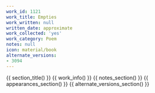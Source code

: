 ```yaml
---
work_id: 1121
work_title: Empties
work_written: null
written_date: approximate
work_collected: 'yes'
work_category: Poem
notes: null
icon: material/book
alternate_versions:
- 3094
---
```


{{ section_title() }}
{{ work_info() }}
{{ notes_section() }}
{{ appearances_section() }}
{{ alternate_versions_section() }}